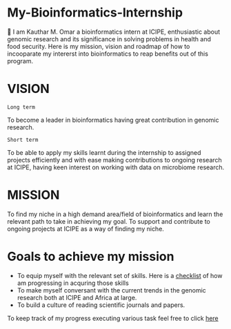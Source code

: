 # My-Bioinformatics-Internship
:wave: I am Kauthar M. Omar a bioinformatics intern at ICIPE, enthusiastic about genomic research and its significance in solving problems in health and food security.
Here is my mission, vision and roadmap of how to incooparate my intererst into bioinformatics to reap benefits out of this program.

# VISION

`Long term`

To become a leader in bioinformatics having great contribution in genomic research.

`Short term`

To be able to apply my skills learnt during the internship to assigned projects efficiently and with ease making contributions to ongoing research at ICIPE, having keen interest on working with data on microbiome research.

# MISSION

To find my niche in a high demand area/field of bioinformatics and learn the relevant path to take in achieving my goal.
To support and contribute to ongoing projects at ICIPE as a way of finding my niche.

# Goals to achieve my mission
* To equip myself with the relevant set of skills. Here is a [checklist](https://github.com/Kauthar-Omar/My-Bioinformatics-Internship/issues/1) of how am progressing in acquring those skills
* To make myself conversant with the current trends in the genomic research both at ICIPE and Africa at large.
* To build a culture of reading scientific journals and papers.


To keep track of my progress executing various task feel free to click [here](https://github.com/Kauthar-Omar/My-Bioinformatics-Internship/projects/1)


